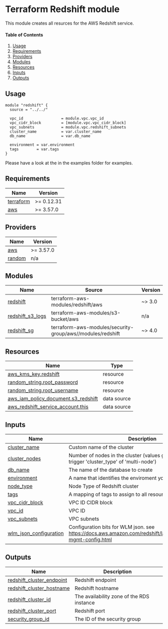# Terraform Redshift module

This module creates all resurces for the AWS Redshift service.

#### Table of Contents
1. [Usage](#usage)
2. [Requirements](#requirements)
3. [Providers](#providers)
4. [Modules](#modules)
5. [Resources](#resources)
6. [Inputs](#inputs)
7. [Outputs](#outputs)

## Usage


```
module "redshift" {
  source = "../../"

  vpc_id                 = module.vpc.vpc_id
  vpc_cidr_block         = [module.vpc.vpc_cidr_block]
  vpc_subnets            = module.vpc.redshift_subnets
  cluster_name           = var.cluster_name
  db_name                = var.db_name

  environment = var.environment
  tags        = var.tags
}
```

Please have a look at the in the examples folder for examples.

<!-- BEGINNING OF PRE-COMMIT-TERRAFORM DOCS HOOK -->
## Requirements

| Name | Version |
|------|---------|
| <a name="requirement_terraform"></a> [terraform](#requirement\_terraform) | >= 0.12.31 |
| <a name="requirement_aws"></a> [aws](#requirement\_aws) | >= 3.57.0 |

## Providers

| Name | Version |
|------|---------|
| <a name="provider_aws"></a> [aws](#provider\_aws) | >= 3.57.0 |
| <a name="provider_random"></a> [random](#provider\_random) | n/a |

## Modules

| Name | Source | Version |
|------|--------|---------|
| <a name="module_redshift"></a> [redshift](#module\_redshift) | terraform-aws-modules/redshift/aws | ~> 3.0 |
| <a name="module_redshift_s3_logs"></a> [redshift\_s3\_logs](#module\_redshift\_s3\_logs) | terraform-aws-modules/s3-bucket/aws | n/a |
| <a name="module_redshift_sg"></a> [redshift\_sg](#module\_redshift\_sg) | terraform-aws-modules/security-group/aws//modules/redshift | ~> 4.0 |

## Resources

| Name | Type |
|------|------|
| [aws_kms_key.redshift](https://registry.terraform.io/providers/hashicorp/aws/latest/docs/resources/kms_key) | resource |
| [random_string.root_password](https://registry.terraform.io/providers/hashicorp/random/latest/docs/resources/string) | resource |
| [random_string.root_username](https://registry.terraform.io/providers/hashicorp/random/latest/docs/resources/string) | resource |
| [aws_iam_policy_document.s3_redshift](https://registry.terraform.io/providers/hashicorp/aws/latest/docs/data-sources/iam_policy_document) | data source |
| [aws_redshift_service_account.this](https://registry.terraform.io/providers/hashicorp/aws/latest/docs/data-sources/redshift_service_account) | data source |

## Inputs

| Name | Description | Type | Default | Required |
|------|-------------|------|---------|:--------:|
| <a name="input_cluster_name"></a> [cluster\_name](#input\_cluster\_name) | Custom name of the cluster | `string` | n/a | yes |
| <a name="input_cluster_nodes"></a> [cluster\_nodes](#input\_cluster\_nodes) | Number of nodes in the cluster (values greater than 1 will trigger 'cluster\_type' of 'multi-node') | `number` | `1` | no |
| <a name="input_db_name"></a> [db\_name](#input\_db\_name) | The name of the database to create | `string` | n/a | yes |
| <a name="input_environment"></a> [environment](#input\_environment) | A name that identifies the enviroment you are deploying into | `string` | n/a | yes |
| <a name="input_node_type"></a> [node\_type](#input\_node\_type) | Node Type of Redshift cluster | `string` | `"dc2.large"` | no |
| <a name="input_tags"></a> [tags](#input\_tags) | A mapping of tags to assign to all resources | `map(string)` | `{}` | no |
| <a name="input_vpc_cidr_block"></a> [vpc\_cidr\_block](#input\_vpc\_cidr\_block) | VPC ID CIDR block | `list(string)` | n/a | yes |
| <a name="input_vpc_id"></a> [vpc\_id](#input\_vpc\_id) | VPC ID | `string` | n/a | yes |
| <a name="input_vpc_subnets"></a> [vpc\_subnets](#input\_vpc\_subnets) | VPC subnets | `list(string)` | n/a | yes |
| <a name="input_wlm_json_configuration"></a> [wlm\_json\_configuration](#input\_wlm\_json\_configuration) | Configuration bits for WLM json. see https://docs.aws.amazon.com/redshift/latest/mgmt/workload-mgmt-config.html | `string` | `"[{\"query_concurrency\": 5}]"` | no |

## Outputs

| Name | Description |
|------|-------------|
| <a name="output_redshift_cluster_endpoint"></a> [redshift\_cluster\_endpoint](#output\_redshift\_cluster\_endpoint) | Redshift endpoint |
| <a name="output_redshift_cluster_hostname"></a> [redshift\_cluster\_hostname](#output\_redshift\_cluster\_hostname) | Redshift hostname |
| <a name="output_redshift_cluster_id"></a> [redshift\_cluster\_id](#output\_redshift\_cluster\_id) | The availability zone of the RDS instance |
| <a name="output_redshift_cluster_port"></a> [redshift\_cluster\_port](#output\_redshift\_cluster\_port) | Redshift port |
| <a name="output_security_group_id"></a> [security\_group\_id](#output\_security\_group\_id) | The ID of the security group |
<!-- END OF PRE-COMMIT-TERRAFORM DOCS HOOK -->
